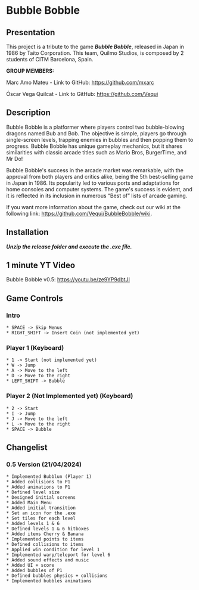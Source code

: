 # Bubble Bobble
## Presentation 
This project is a tribute to the game **_Bubble Bobble_**, released in Japan in 1986 by Taito Corporation. This team, Quilmo Studios, is composed by 2 students of CITM Barcelona, Spain.

**GROUP MEMBERS:**

Marc Amo Mateu - Link to GitHub: https://github.com/mxarc

Óscar Vega Quilcat - Link to GitHub: https://github.com/Vequi

## Description

Bubble Bobble is a platformer where players control two bubble-blowing dragons named Bub and Bob. The objective is simple, players go through single-screen levels, trapping enemies in bubbles and then popping them to progress. Bubble Bobble has unique gameplay mechanics, but it shares similarities with classic arcade titles such as Mario Bros, BurgerTime, and Mr Do!

Bubble Bobble's success in the arcade market was remarkable, with the approval from both players and critics alike, being the 5th best-selling game in Japan in 1986. Its popularity led to various ports and adaptations for home consoles and computer systems. The game's success is evident, and it is reflected in its inclusion in numerous “Best of” lists of arcade gaming.

If you want more information about the game, check out our wiki at the following link: https://github.com/Vequi/BubbleBobble/wiki.

## Installation
**_Unzip the release folder and execute the .exe file._**

## 1 minute YT Video

Bubble Bobble v0.5: https://youtu.be/ze9YP9dbtJI

## Game Controls
### Intro    
    * SPACE -> Skip Menus
    * RIGHT_SHIFT -> Insert Coin (not implemented yet)   
### Player 1 (Keyboard)
    * 1 -> Start (not implemented yet)
    * W -> Jump
    * A -> Move to the left
    * D -> Move to the right
    * LEFT_SHIFT -> Bubble

### Player 2 (Not Implemented yet) (Keyboard)
    * 2 -> Start
    * I -> Jump
    * J -> Move to the left
    * L -> Move to the right
    * SPACE -> Bubble

## Changelist
    
### 0.5 Version (21/04/2024)
    * Implemented Bubblun (Player 1)
    * Added collisions to P1
    * Added animations to P1
    * Defined level size
    * Designed initial screens
    * Added Main Menu
    * Added initial transition
    * Set an icon for the .exe
    * Set tiles for each level
    * Added levels 1 & 6
    * Defined levels 1 & 6 hitboxes
    * Added items Cherry & Banana
    * Implemented points to items
    * Defined collisions to items
    * Applied win condition for level 1
    * Implemented warp/teleport for level 6
    * Added sound effects and music
    * Added UI + score
    * Added bubbles of P1
    * Defined bubbles physics + collisions
    * Implemented bubbles animations
    
    
    
